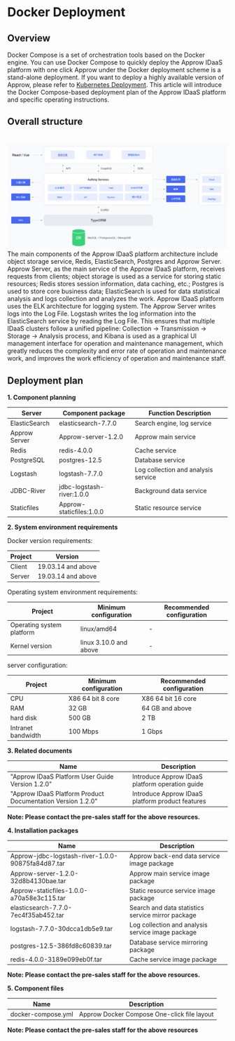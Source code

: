 # Docker Deployment

<LastUpdated/>


## Overview




Docker Compose is a set of orchestration tools based on the Docker engine. You can use Docker Compose to quickly deploy the Approw IDaaS platform with one click
Approw under the Docker deployment scheme is a stand-alone deployment. If you want to deploy a highly available version of Approw, please refer to [Kubernetes Deployment](./kubernetes.md).
This article will introduce the Docker Compose-based deployment plan of the Approw IDaaS platform and specific operating instructions.

## Overall structure


<img src="./images/docker.png" style="margin-top: 20px;" class="md-img-padding" />
The main components of the Approw IDaaS platform architecture include object storage service, Redis, ElasticSearch, Postgres and Approw Server. Approw Server, as the main service of the Approw IDaaS platform, receives requests from clients; object storage is used as a service for storing static resources; Redis stores session information, data caching, etc.; Postgres is used to store core business data; ElasticSearch is used for data statistical analysis and logs collection and analyzes the work.
Approw IDaaS platform uses the ELK architecture for logging system. The Approw Server writes logs into the Log File. Logstash writes the log information into the ElasticSearch service by reading the Log File. This ensures that multiple IDaaS clusters follow a unified pipeline: Collection -> Transmission -> Storage -> Analysis process, and Kibana is used as a graphical UI management interface for operation and maintenance management, which greatly reduces the complexity and error rate of operation and maintenance work, and improves the work efficiency of operation and maintenance staff.

## Deployment plan

**1. Component planning**

| Server | Component package | Function Description |
| --- | --- | --- |
| ElasticSearch | elasticsearch-7.7.0 | Search engine, log service |
| Approw Server | Approw-server-1.2.0 | Approw main service |
| Redis | redis-4.0.0 | Cache service |
| PostgreSQL | postgres-12.5 | Database service |
| Logstash | logstash-7.7.0 | Log collection and analysis service |
| JDBC-River | jdbc-logstash-river:1.0.0 | Background data service |
| Staticfiles | Approw-staticfiles:1.0.0 | Static resource service |

**2. System environment requirements**

Docker version requirements:

| Project | Version |
| --- | --- |
| Client | 19.03.14 and above |
| Server | 19.03.14 and above |

Operating system environment requirements:

| Project | Minimum configuration | Recommended configuration |
| --- | --- | --- |
| Operating system platform | linux/amd64 | - |
| Kernel version | linux 3.10.0 and above | - |

server configuration:

| Project | Minimum configuration | Recommended configuration |
| --- | --- | --- |
| CPU | X86 64 bit 8 core | X86 64 bit 16 core |
| RAM | 32 GB | 64 GB and above |
| hard disk | 500 GB | 2 TB |
| Intranet bandwidth | 100 Mbps | 1 Gbps |

**3. Related documents**

| Name | Description |
| --- | --- |
| &quot;Approw IDaaS Platform User Guide Version 1.2.0&quot; | Introduce Approw IDaaS platform operation guide |
| &quot;Approw IDaaS Platform Product Documentation Version 1.2.0&quot; | Introduce Approw IDaaS platform product features |

**Note: Please contact the pre-sales staff for the above resources.**

**4. Installation packages**

| Name | Description |
| --- | --- |
| Approw-jdbc-logstash-river-1.0.0-90875fa84d87.tar | Approw back-end data service image package |
| Approw-server-1.2.0-32d8b4130bae.tar | Approw main service image package |
| Approw-staticfiles-1.0.0-a70a58e3c115.tar | Static resource service image package |
| elasticsearch-7.7.0-7ec4f35ab452.tar | Search and data statistics service mirror package |
| logstash-7.7.0-30dcca1db5e9.tar | Log collection and analysis service image package |
| postgres-12.5-386fd8c60839.tar | Database service mirroring package |
| redis-4.0.0-3189e099eb0f.tar | Cache service image package |

**Note: Please contact the pre-sales staff for the above resources.**

**5. Component files**

| Name | Description |
| --- | --- |
| docker-compose.yml | Approw Docker Compose One-click file layout |

**Note: Please contact the pre-sales staff for the above resources**
